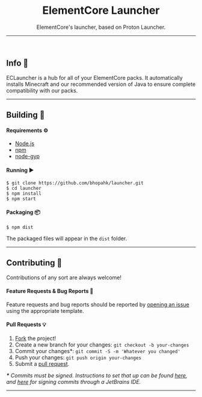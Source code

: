 <div align="center">
<h1>ElementCore Launcher</h1>
ElementCore's launcher, based on Proton Launcher.
</div>
<hr>
<br>

## Info 📍
ECLauncher is a hub for all of your ElementCore packs. It automatically installs Minecraft and our recommended version of Java to ensure complete compatibility with our packs.

---

## Building 🧱
#### Requirements ⚙️
* [Node.js](https://nodejs.org/)
* [npm](https://www.npmjs.com/)
* [node-gyp](https://github.com/nodejs/node-gyp)
#### Running ▶️
```
$ git clone https://github.com/bhopahk/launcher.git
$ cd launcher
$ npm install
$ npm start
```
#### Packaging 📦
```
$ npm dist
```
The packaged files will appear in the `dist` folder.

---

## Contributing 📝
Contributions of any sort are always welcome!
#### Feature Requests & Bug Reports 🐞
Feature requests and bug reports should be reported by [opening an issue](https://github.com/bhopahk/launcher/issues/new/choose) using the appropriate template.
#### Pull Requests 💡
1. [Fork](https://github.com/bhopahk/launcher/fork) the project!
2. Create a new branch for your changes: `git checkout -b your-changes`
3. Commit your changes*: `git commit -S -m 'Whatever you changed'`
4. Push your changes: `git push origin your-changes`
5. Submit a [pull request](https://github.com/bhopahk/launcher/compare).

_**\*** Commits must be signed. Instructions to set that up can be found [here](https://help.github.com/en/articles/adding-a-new-gpg-key-to-your-github-account), and [here](https://intellij-support.jetbrains.com/hc/en-us/community/posts/206502489/comments/115000025824) for signing commits through a JetBrains IDE._

---
